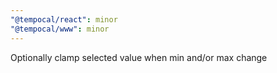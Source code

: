 ```yaml
---
"@tempocal/react": minor
"@tempocal/www": minor
---
```


Optionally clamp selected value when min and/or max change
